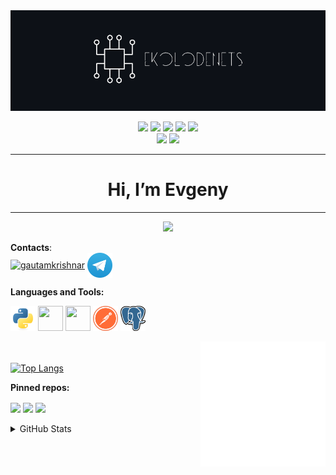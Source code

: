 <div align="center"><img  src="docs/logo_d.png" /></div>

<p align="center">
    <a href="#"><img src="https://img.shields.io/badge/Age-36-blue" /></a>
    <a href="#"><img src="https://img.shields.io/badge/Interest-Python-brightgreen" /></a>
    <a href="#"><img src="https://img.shields.io/badge/Corrently%20learning-QA-success" /></a>
    <a href="#"><img src="https://img.shields.io/badge/Live%20in-Belarus-success" /></a>
    <a href="#"><img src="https://img.shields.io/badge/Languages-Russian%20Polish%20English-brightgreen" /></a><br>
    <a href="#"><img src="https://visitor-badge.laobi.icu/badge?page_id=ekolodenets" /></a>
    <a href="#"><img src="http://hits.dwyl.com/ekolodenets/ekolodenets.svg?style=flat" /></a>
</p>

<hr><h1 align="center">Hi, I’m Evgeny</h1><hr>

<div align="center"><a href="https://www.codewars.com/users/Ekolodenets" alt="Ekolodenets"><img src="https://www.codewars.com/users/Ekolodenets/badges/large" /></a></div>
 
**Contacts**:<br>
<a href="https://www.linkedin.com/in/evgeny-kolodenets" target="blank"><img align="center" src="https://raw.githubusercontent.com/rahuldkjain/github-profile-readme-generator/master/src/images/icons/Social/linked-in-alt.svg" alt="gautamkrishnar" height="30" width="40" /></a>
<a href="https://t.me/ekolodenets" target="blank"><img align="center" src="docs/telegram.png" alt="gautamkrishnar" height="40" width="40" /></a>

**Languages and Tools:**

[<img src="https://raw.githubusercontent.com/devicons/devicon/master/icons/python/python-original.svg" width="40" height="40">](https://www.python.org 'Python')
[<img src="https://raw.githubusercontent.com/jmnote/z-icons/master/svg/git.svg" width="40" height="40">](https://git-scm.com/ 'Git')
[<img src="https://seeklogo.com/images/G/github-logo-7880D80B8D-seeklogo.com.png" width="40" height="40">](https://github.com/ekolodenets 'GitHub')
[<img src="https://github.com/ekolodenets/ekolodenets/blob/2497fa37d4353393bce252f9676240a601774a12/docs/postman.png" width="40" height="40">](https://www.postman.com 'Postman')
[<img src="https://github.com/ekolodenets/ekolodenets/blob/8aa3cc97f15f9fcd96fae0118eb358ae30e54b8d/docs/elephant.png" width="40" height="40">](https://www.postgresql.org/ 'PostgreSQL')



<a href="#"><img align="right" width=200px height=200px alt="side_sticker" src="docs/002.gif" /></a>
<br><br>[![Top Langs](https://github-readme-stats.vercel.app/api/top-langs/?username=ekolodenets&theme=city_lights&bg_color=0d1117&show_icons=true)](https://github.com/ekolodenets)


**Pinned repos:**<br>

<a href="https://github.com/ekolodenets/qa">
  <img align="center" src="https://github-readme-stats.vercel.app/api/pin/?username=ekolodenets&repo=qa&theme=city_lights&bg_color=0d1117&show_icons=true" height="120"/></a>

<a href="https://github.com/ekolodenets/base_generator">
  <img align="center" src="https://github-readme-stats.vercel.app/api/pin/?username=ekolodenets&repo=base_generator&theme=city_lights&bg_color=0d1117&show_icons=true" height="120"/></a>
  
<a href="https://github.com/ekolodenets/flask_project">
    <img align="center" src="https://github-readme-stats.vercel.app/api/pin/?username=ekolodenets&repo=flask_project&theme=city_lights&bg_color=0d1117&show_icons=true" height="120"/></a>

  
<br>
<br>
<details>
 <summary><a href="#"></a>GitHub Stats</summary><br>
  <img align="center" alt="Ekolodenets's Stats" src="https://github-readme-stats.vercel.app/api?username=ekolodenets&hide=contribs,prs,stars,issues&theme=city_lights&bg_color=0d1117&show_icons=true"/><br><br>
  <img align="center" alt="Ekolodenets's Stats" src="https://github-readme-streak-stats.herokuapp.com/?user=ekolodenets&theme=blueberry_duo&show_icons=true"/><br><br>
 <img align="center" alt="Ekolodenets's Stats" src="https://activity-graph.herokuapp.com/graph?username=ekolodenets&theme=react-dark"/>
</details>

